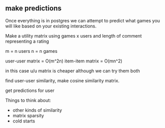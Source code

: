 ## make predictions

Once everything is in postgres we can attempt to predict what games you will like 
based on your existing interactions.

Make a utility matrix using games x users and length of comment representing a rating

m = n users
n = n games

user-user matrix = O(m^2n)
item-item matrix = O(mn^2)

in this case u/u matrix is cheaper although we can try them both

find user-user similarity, make cosine similarity matrix. 

get predictions for user

Things to think about:
- other kinds of similarity
- matrix sparsity
- cold starts
